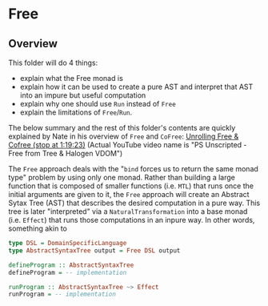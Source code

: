 # Free

## Overview

This folder will do 4 things:
- explain what the Free monad is
- explain how it can be used to create a pure AST and interpret that AST into an impure but useful computation
- explain why one should use `Run` instead of `Free`
- explain the limitations of `Free`/`Run`.

The below summary and the rest of this folder's contents are quickly explained by Nate in his overview of `Free` and `CoFree`: [Unrolling Free & Cofree (stop at 1:19:23)](https://www.youtube.com/watch?v=eKkxmVFcd74&t=18) (Actual YouTube video name is "PS Unscripted - Free from Tree & Halogen VDOM")

The `Free` approach deals with the "`bind` forces us to return the same monad type" problem by using only one monad. Rather than building a large function that is composed of smaller functions (i.e. `MTL`) that runs once the initial arguments are given to it, the `Free` approach will create an Abstract Sytax Tree (AST) that describes the desired computation in a pure way. This tree is later "interpreted" via a `NaturalTransformation` into a base monad (i.e. `Effect`) that runs those computations in an inpure way. In other words, something akin to
```purescript
type DSL = DomainSpecificLanguage
type AbstractSyntaxTree output = Free DSL output

defineProgram :: AbstractSyntaxTree
defineProgram = -- implementation

runProgram :: AbstractSyntaxTree ~> Effect
runProgram = -- implementation
```
